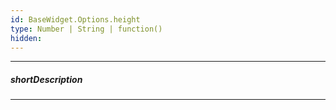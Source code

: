 ```yaml
---
id: BaseWidget.Options.height
type: Number | String | function()
hidden: 
---
```

---
##### shortDescription

---
